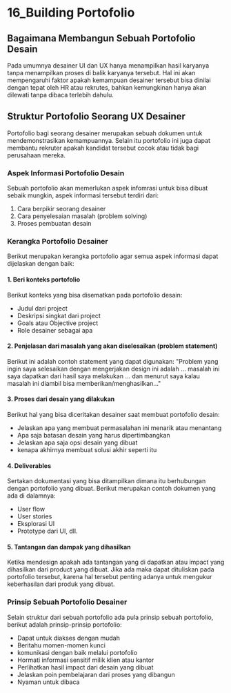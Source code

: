 # 16_Building Portofolio

## Bagaimana Membangun Sebuah Portofolio Desain
Pada umumnya desainer UI dan UX hanya menampilkan hasil karyanya tanpa menampilkan proses di balik karyanya tersebut.
Hal ini akan mempengaruhi faktor apakah kemampuan desainer tersebut bisa dinilai dengan tepat oleh HR atau rekrutes, 
bahkan kemungkinan hanya akan dilewati tanpa dibaca terlebih dahulu.

## Struktur Portofolio Seorang UX Desainer
Portofolio bagi seorang desainer merupakan sebuah dokumen untuk mendemonstrasikan kemampuannya. Selain itu
portofolio ini juga dapat membantu rekruter apakah kandidat tersebut cocok atau tidak bagi perusahaan mereka.

### Aspek Informasi Portofolio Desain
Sebuah portofolio akan memerlukan aspek infomrasi untuk bisa dibuat sebaik mungkin, aspek informasi tersebut terdiri dari:
1. Cara berpikir seorang desainer
2. Cara penyelesaian masalah (problem solving)
3. Proses pembuatan desain

### Kerangka Portofolio Desainer
Berikut merupakan kerangka portofolio agar semua aspek informasi dapat dijelaskan dengan baik:

#### 1. Beri konteks portofolio
Berikut konteks yang bisa disematkan pada portofolio desain:
- Judul dari project
- Deskripsi singkat dari project
- Goals atau Objective project
- Role desainer sebagai apa

#### 2. Penjelasan dari masalah yang akan diselesaikan (problem statement)
Berikut ini adalah contoh statement yang dapat digunakan:
"Problem yang ingin saya selesaikan dengan mengerjakan design ini adalah ... masalah ini saya dapatkan 
dari hasil saya melakukan ... dan menurut saya kalau masalah ini diambil bisa memberikan/menghasilkan..."

#### 3. Proses dari desain yang dilakukan
Berikut hal yang bisa diceritakan desainer saat membuat portofolio desain:
- Jelaskan apa yang membuat permasalahan ini menarik atau menantang
- Apa saja batasan desain yang harus dipertimbangkan
- Jelaskan apa saja opsi desain yang dibuat
- kenapa akhirnya membuat solusi akhir seperti itu

#### 4. Deliverables
Sertakan dokumentasi yang bisa ditampilkan dimana itu berhubungan dengan portofolio yang dibuat. Berikut merupakan
contoh dokumen yang ada di dalamnya:
- User flow
- User stories
- Eksplorasi UI
- Prototype dari UI, dll.

#### 5. Tantangan dan dampak yang dihasilkan
Ketika mendesign apakah ada tantangan yang di dapatkan atau impact yang dihasilkan dari product yang dibuat.
Jika ada maka dapat dituliskan pada portofolio tersebut, karena hal tersebut penting adanya untuk mengukur keberhasilan
dari produk yang dibuat.

### Prinsip Sebuah Portofolio Desainer
Selain struktur dari sebuah portofolio ada pula prinsip sebuah portofolio, berikut adalah prinsip-prinsip portofolio:
- Dapat untuk diakses dengan mudah
- Beritahu momen-momen kunci
- komunikasi dengan baik melalui portofolio
- Hormati informasi sensitif milik klien atau kantor
- Perlihatkan hasil impact dari desain yang dibuat
- Jelaskan poin pembelajaran dari proses yang dibangun
- Nyaman untuk dibaca

